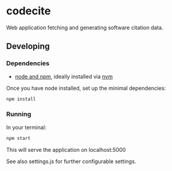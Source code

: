 # codecite
Web application fetching and generating software citation data.

## Developing

### Dependencies

- [node and npm](https://nodejs.org/en/download/), ideally installed via [nvm](https://github.com/nvm-sh/nvm#installation-and-update)

Once you have node installed, set up the minimal dependencies:

```bash
npm install
```

### Running

In your terminal:

```bash
npm start
```

This will serve the application on localhost:5000

See also settings.js for further configurable settings.
